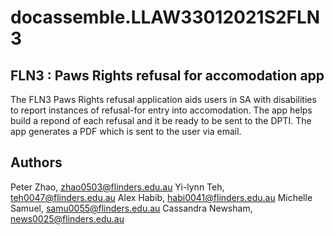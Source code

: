# docassemble.LLAW33012021S2FLN3

## FLN3 : Paws Rights refusal for accomodation app

The FLN3 Paws Rights refusal application aids users in SA with disabilities to report instances of refusal-for entry into accomodation. The app helps build a repond of each refusal and it be ready to be sent to the DPTI. The app generates a PDF which is sent to the user via email.

## Authors

Peter Zhao, zhao0503@flinders.edu.au
Yi-lynn Teh, teh0047@flinders.edu.au
Alex Habib, habi0041@flinders.edu.au
Michelle Samuel, samu0055@flinders.edu.au
Cassandra Newsham, news0025@flinders.edu.au